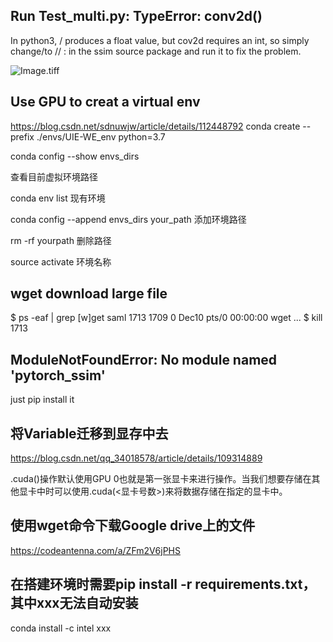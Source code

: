 ## Run Test_multi.py:  TypeError: conv2d()
In python3, / produces a float value, but cov2d requires an int, so simply change/to // : in the ssim source package and run it to fix the problem.

![Image.tiff](https://res.craft.do/user/full/96d960c8-ed2d-4efa-a7c9-40529dc9e545/doc/FF331851-53BD-4224-9B86-56D63B4A6D9A/83E68D32-C566-4B76-87CA-AEC6B27AC6DD_2/KMzH7WpUZRTp4WGsQc879cxMKVB4d0RxBQfSr4wgI4wz/Image.tiff)

## Use GPU to creat a virtual env
https://blog.csdn.net/sdnuwjw/article/details/112448792
conda create --prefix ./envs/UIE-WE_env python=3.7

conda config --show envs_dirs

查看目前虚拟环境路径

conda env list
现有环境

conda config --append envs_dirs your_path
添加环境路径

rm -rf yourpath
删除路径

source activate 环境名称
## wget download large file
$ ps -eaf | grep [w]get 
saml      1713  1709  0 Dec10 pts/0    00:00:00 wget ...
$ kill 1713

## ModuleNotFoundError: No module named 'pytorch_ssim'
just pip install it

## 将Variable迁移到显存中去
https://blog.csdn.net/qq_34018578/article/details/109314889

.cuda()操作默认使用GPU 0也就是第一张显卡来进行操作。当我们想要存储在其他显卡中时可以使用.cuda(<显卡号数>)来将数据存储在指定的显卡中。

## 使用wget命令下载Google drive上的文件
https://codeantenna.com/a/ZFm2V6jPHS

## 在搭建环境时需要pip install -r requirements.txt，其中xxx无法自动安装
conda install -c intel xxx
